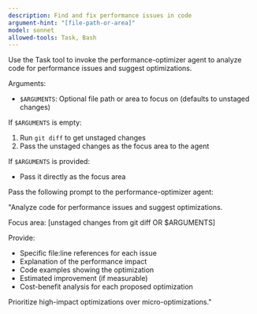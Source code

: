 ```yaml
---
description: Find and fix performance issues in code
argument-hint: "[file-path-or-area]"
model: sonnet
allowed-tools: Task, Bash
---
```


Use the Task tool to invoke the performance-optimizer agent to analyze code for performance issues and suggest optimizations.

Arguments:
- `$ARGUMENTS`: Optional file path or area to focus on (defaults to unstaged changes)

If `$ARGUMENTS` is empty:
1. Run `git diff` to get unstaged changes
2. Pass the unstaged changes as the focus area to the agent

If `$ARGUMENTS` is provided:
- Pass it directly as the focus area

Pass the following prompt to the performance-optimizer agent:

"Analyze code for performance issues and suggest optimizations.

Focus area: [unstaged changes from git diff OR $ARGUMENTS]

Provide:
- Specific file:line references for each issue
- Explanation of the performance impact
- Code examples showing the optimization
- Estimated improvement (if measurable)
- Cost-benefit analysis for each proposed optimization

Prioritize high-impact optimizations over micro-optimizations."
